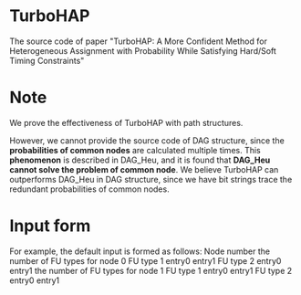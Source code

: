 # TurboHAP
The source code of paper "TurboHAP: A More Confident Method for Heterogeneous Assignment with  Probability While Satisfying Hard/Soft Timing Constraints"

# Note
We prove the effectiveness of TurboHAP with path structures.

However, we cannot provide the source code of DAG structure, since the **probabilities of common nodes** are calculated multiple times. This **phenomenon** is described in  DAG_Heu, and it is found that **DAG_Heu cannot solve the problem of common node**.
We believe TurboHAP can outperforms DAG_Heu in DAG structure, since we have bit strings trace the redundant probabilities of common nodes.

# Input form
For example, the default input is formed as follows:
Node number
the number of FU types for node 0
FU type 1
entry0
entry1
FU type 2
entry0
entry1
the number of FU types for node 1
FU type 1
entry0
entry1
FU type 2
entry0
entry1
